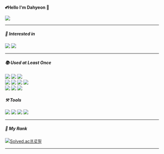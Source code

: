
<div align = left>

#### 💕Hello I'm Dahyeon 👋 
 <a href="https://hyeonda02.github.io/"><img src="https://img.shields.io/badge/jekyll-CC0000?style=flat-square&logo=jekyll&logoColor=white&link=https://hyeonda02.github.io/"/></a>

<hr>
</div>

##### 🌱 Interested in

<div align=left>
<img src="https://img.shields.io/badge/java-007396?style=flat-square&logo=java&logoColor=white"> 
<img src="https://img.shields.io/badge/Spring Boot-6DB33F?style=flat-square&logo=spring boot&logoColor=white">
</div>
<hr>

##### 📚 Used at Least Once
<div align=left>
<img src="https://img.shields.io/badge/Docker-2496ED?style=flat-square&logo=Docker&logoColor=white"/>
<img src="https://img.shields.io/badge/Django-092E20?style=flat-square&logo=Django&logoColor=white">
<img src="https://img.shields.io/badge/c++-00599C?style=flat-squaree&logo=c%2B%2B&logoColor=white">
<br>
<img src="https://img.shields.io/badge/html5-E34F26?style=flat-square&logo=html5&logoColor=white">
 <img src="https://img.shields.io/badge/css-1572B6?style=flat-square&logo=css3&logoColor=white"> 
 <img src="https://img.shields.io/badge/javascript-F7DF1E?style=flat-square&logo=javascript&logoColor=black"> 
 <img src="https://img.shields.io/badge/Python-3776AB?style=flat-square&logo=Python&logoColor=white">
 <br>
 <img src="https://img.shields.io/badge/mysql-4479A1?style=flat-square&logo=mysql&logoColor=white">
 <img src="https://img.shields.io/badge/node.js-339933?style=flat-square&logo=Node.js&logoColor=white">
 <img src="https://img.shields.io/badge/Kotlin-7F52FF?style=flat-square&logo=Kotlin&logoColor=white">


 </div>


##### ⚒️ Tools
<div align=left>
<img src="https://img.shields.io/badge/IntelliJ IDEA-000000?style=flat-square&logo=IntelliJ IDEA&logoColor=white"> 
<img src="https://img.shields.io/badge/Eclipse IDE -2C2255?style=flat-square&logo=Eclipse IDE&logoColor=white"> 
<img src="https://img.shields.io/badge/Visual Studio Code-007ACC?style=flat-square&logo=Visual Studio Code&logoColor=white">
<img src="https://img.shields.io/badge/GitHub-181717?style=flat-square&logo=GitHub&logoColor=white">
</div>

<hr>


##### 🥈 My Rank
<div align=left>


[![Solved.ac프로필](http://mazassumnida.wtf/api/v2/generate_badge?boj=dadah)](https://solved.ac/dadah)

</div>
<hr>



